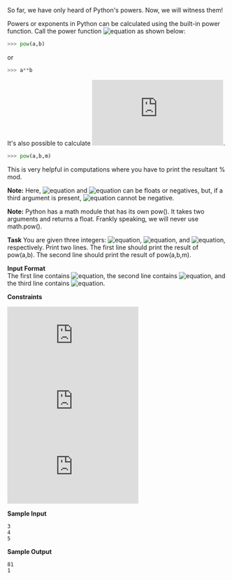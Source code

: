 So far, we have only heard of Python's powers. Now, we will witness them!

Powers or exponents in Python can be calculated using the built-in power function. Call the power function ![equation](http://latex.codecogs.com/svg.latex?\inline&space;a^b) as shown below:
```python
>>> pow(a,b)
``` 
or
```python
>>> a**b
```
It's also possible to calculate ![equation](https://latex.codecogs.com/svg.latex?%5Cinline%20a%5Eb%5C%20mod%5C%20m).
```python
>>> pow(a,b,m) 
``` 
This is very helpful in computations where you have to print the resultant % mod.

__Note:__ Here, ![equation](http://latex.codecogs.com/svg.latex?\inline&space;a) and ![equation](http://latex.codecogs.com/svg.latex?\inline&space;b) can be floats or negatives, but, if a third argument is present, ![equation](http://latex.codecogs.com/svg.latex?\inline&space;b) cannot be negative.

__Note:__ Python has a math module that has its own pow(). It takes two arguments and returns a float. Frankly speaking, we will never use math.pow().

__Task__ 
You are given three integers: ![equation](http://latex.codecogs.com/svg.latex?\inline&space;a), ![equation](http://latex.codecogs.com/svg.latex?\inline&space;b), and ![equation](http://latex.codecogs.com/svg.latex?\inline&space;m), respectively. Print two lines. 
The first line should print the result of pow(a,b). The second line should print the result of pow(a,b,m).

__Input Format__<br> 
The first line contains ![equation](http://latex.codecogs.com/svg.latex?\inline&space;a), the second line contains ![equation](http://latex.codecogs.com/svg.latex?\inline&space;b), and the third line contains ![equation](http://latex.codecogs.com/svg.latex?\inline&space;m).

__Constraints__ 

![equation](https://latex.codecogs.com/svg.latex?%5Cinline%201%20%5Cleq%20a%20%5Cleq%2010)<br>
![equation](https://latex.codecogs.com/svg.latex?%5Cinline%201%20%5Cleq%20b%20%5Cleq%2010)<br>
![equation](https://latex.codecogs.com/svg.latex?%5Cinline%202%20%5Cleq%20m%20%5Cleq%201000)
 

__Sample Input__
```commandline
3
4
5
```
__Sample Output__
```commandline
81
1
```